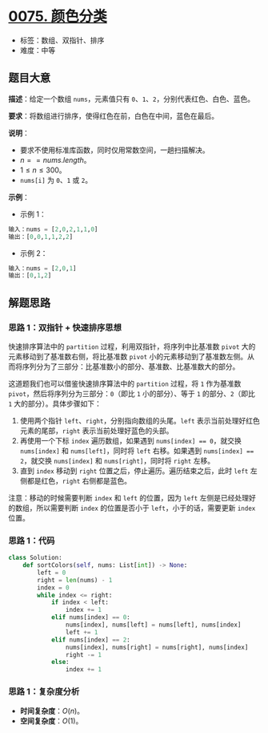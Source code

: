 # [0075. 颜色分类](https://leetcode.cn/problems/sort-colors/)

- 标签：数组、双指针、排序
- 难度：中等

## 题目大意

**描述**：给定一个数组 `nums`，元素值只有 `0`、`1`、`2`，分别代表红色、白色、蓝色。

**要求**：将数组进行排序，使得红色在前，白色在中间，蓝色在最后。

**说明**：

- 要求不使用标准库函数，同时仅用常数空间，一趟扫描解决。
- $n == nums.length$。
- $1 \le n \le 300$。
- `nums[i]` 为 `0`、`1` 或 `2`。

**示例**：

- 示例 1：

```Python
输入：nums = [2,0,2,1,1,0]
输出：[0,0,1,1,2,2]
```

- 示例 2：

```Python
输入：nums = [2,0,1]
输出：[0,1,2]
```

## 解题思路

### 思路 1：双指针 + 快速排序思想

快速排序算法中的 `partition` 过程，利用双指针，将序列中比基准数 `pivot` 大的元素移动到了基准数右侧，将比基准数 `pivot` 小的元素移动到了基准数左侧。从而将序列分为了三部分：比基准数小的部分、基准数、比基准数大的部分。

这道题我们也可以借鉴快速排序算法中的 `partition` 过程，将 `1` 作为基准数 `pivot`，然后将序列分为三部分：`0`（即比 `1` 小的部分）、等于 `1` 的部分、`2`（即比 `1` 大的部分）。具体步骤如下：

1. 使用两个指针 `left`、`right`，分别指向数组的头尾。`left` 表示当前处理好红色元素的尾部，`right` 表示当前处理好蓝色的头部。
2. 再使用一个下标 `index` 遍历数组，如果遇到 `nums[index] == 0`，就交换 `nums[index]` 和 `nums[left]`，同时将 `left` 右移。如果遇到 `nums[index] == 2`，就交换 `nums[index]` 和 `nums[right]`，同时将 `right` 左移。
3. 直到 `index` 移动到 `right` 位置之后，停止遍历。遍历结束之后，此时 `left` 左侧都是红色，`right` 右侧都是蓝色。

注意：移动的时候需要判断 `index` 和 `left` 的位置，因为 `left` 左侧是已经处理好的数组，所以需要判断 `index` 的位置是否小于 `left`，小于的话，需要更新 `index` 位置。

### 思路 1：代码

```Python
class Solution:
    def sortColors(self, nums: List[int]) -> None:
        left = 0
        right = len(nums) - 1
        index = 0
        while index <= right:
            if index < left:
                index += 1
            elif nums[index] == 0:
                nums[index], nums[left] = nums[left], nums[index]
                left += 1
            elif nums[index] == 2:
                nums[index], nums[right] = nums[right], nums[index]
                right -= 1
            else:
                index += 1
```

### 思路 1：复杂度分析

- **时间复杂度**：$O(n)$。
- **空间复杂度**：$O(1)$。

